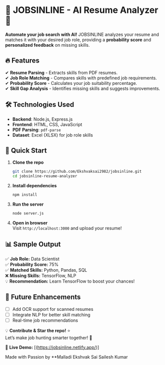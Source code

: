 # 📄 JOBSINLINE - AI Resume Analyzer 🚀  

**Automate your job search with AI!** JOBSINLINE analyzes your resume and matches it with your desired job role, providing a **probability score** and **personalized feedback** on missing skills.  

## 🔥 Features  
✔ **Resume Parsing** - Extracts skills from PDF resumes.  
✔ **Job Role Matching** - Compares skills with predefined job requirements.  
✔ **Probability Score** - Calculates your job suitability percentage.  
✔ **Skill Gap Analysis** - Identifies missing skills and suggests improvements.  

## 🛠 Technologies Used  
- **Backend**: Node.js, Express.js  
- **Frontend**: HTML, CSS, JavaScript  
- **PDF Parsing**: `pdf-parse`  
- **Dataset**: Excel (XLSX) for job role skills  

## 🚀 Quick Start  
1. **Clone the repo**  
   ```sh
   git clone https://github.com/Ekshvaksai2982/jobsinline.git
   cd jobsinline-resume-analyzer
   ```
2. **Install dependencies**  
   ```sh
   npm install
   ```
3. **Run the server**  
   ```sh
   node server.js
   ```
4. **Open in browser**  
   Visit `http://localhost:3000` and upload your resume!  

## 📊 Sample Output  
✅ **Job Role:** Data Scientist  
✅ **Probability Score:** 75%  
✅ **Matched Skills:** Python, Pandas, SQL  
❌ **Missing Skills:** TensorFlow, NLP  
💡 **Recommendation:** Learn TensorFlow to boost your chances!  

## 🌟 Future Enhancements  
- [ ] Add OCR support for scanned resumes  
- [ ] Integrate NLP for better skill matching  
- [ ] Real-time job recommendations  

💡 **Contribute & Star the repo!** ⭐  
Let’s make job hunting smarter together! 🚀  

🔗 **Live Demo:** [(https://jobsinline.netlify.app/)]  

Made with Passion by **Malladi Ekshvak Sai Sailesh Kumar
